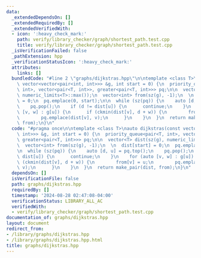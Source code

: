 ```yaml
---
data:
  _extendedDependsOn: []
  _extendedRequiredBy: []
  _extendedVerifiedWith:
  - icon: ':heavy_check_mark:'
    path: verify/library_checker/graph/shortest_path.test.cpp
    title: verify/library_checker/graph/shortest_path.test.cpp
  _isVerificationFailed: false
  _pathExtension: hpp
  _verificationStatusIcon: ':heavy_check_mark:'
  attributes:
    links: []
  bundledCode: "#line 2 \"graphs/dijkstras.hpp\"\n\ntemplate <class T>\nauto dijkstras(const\
    \ vector<vector<pair<int, int>>> &g, int start = 0) {\n  priority_queue<pair<T,\
    \ int>, vector<pair<T, int>>, greater<pair<T, int>>> pq;\n\n  vector<T> dist(sz(g),\
    \ numeric_limits<T>::max());\n  vector<int> from(sz(g), -1);\n  \n  dist[start]\
    \ = 0;\n  pq.emplace(0, start);\n\n  while (sz(pq)) {\n    auto [d, u] = pq.top();\n\
    \    pq.pop();\n    if (d != dist[u]) {\n      continue;\n    }\n    for (auto\
    \ [v, w] : g[u]) {\n      if (ckmin(dist[v], d + w)) {\n        from[v] = u;\n\
    \        pq.emplace(dist[v], v);\n      }\n    }\n  }\n  return make_pair(dist,\
    \ from);\n}\n"
  code: "#pragma once\n\ntemplate <class T>\nauto dijkstras(const vector<vector<pair<int,\
    \ int>>> &g, int start = 0) {\n  priority_queue<pair<T, int>, vector<pair<T, int>>,\
    \ greater<pair<T, int>>> pq;\n\n  vector<T> dist(sz(g), numeric_limits<T>::max());\n\
    \  vector<int> from(sz(g), -1);\n  \n  dist[start] = 0;\n  pq.emplace(0, start);\n\
    \n  while (sz(pq)) {\n    auto [d, u] = pq.top();\n    pq.pop();\n    if (d !=\
    \ dist[u]) {\n      continue;\n    }\n    for (auto [v, w] : g[u]) {\n      if\
    \ (ckmin(dist[v], d + w)) {\n        from[v] = u;\n        pq.emplace(dist[v],\
    \ v);\n      }\n    }\n  }\n  return make_pair(dist, from);\n}\n"
  dependsOn: []
  isVerificationFile: false
  path: graphs/dijkstras.hpp
  requiredBy: []
  timestamp: '2024-08-28 02:47:08-04:00'
  verificationStatus: LIBRARY_ALL_AC
  verifiedWith:
  - verify/library_checker/graph/shortest_path.test.cpp
documentation_of: graphs/dijkstras.hpp
layout: document
redirect_from:
- /library/graphs/dijkstras.hpp
- /library/graphs/dijkstras.hpp.html
title: graphs/dijkstras.hpp
---
```

